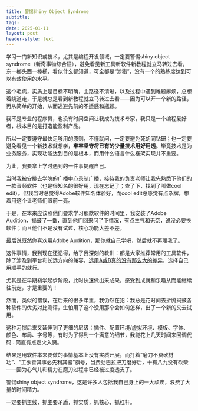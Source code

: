 ```yaml
---
title: 警惕Shiny Object Syndrome
subtitle: 
tags: 
date: 2025-01-11
layout: post
header-style: text
---
```


学习一门新知识或技术，尤其是编程开发领域，一定要警惕shiny object syndrome（新奇事物综合征），避免看见新工具新软件新教程就立马转过去看，东一榔头西一棒槌，看似什么都知道，可全都是“涉猎”，没有一个的熟练度达到可以有效使用的水平。

这个毛病，实质上是目标不明确，主路径不清晰，以及过程中遇到难题麻烦，总想着绕道走，于是就总是看到新教程就立马转过去看——因为可以开一个新的路径，再从简单的开始，从而逃避先前的不适感和瓶颈。

我不是专业的程序员，也没有时间空间让我成为技术专家，我只是一个编程爱好者，根本目的是打造能盈利产品。

所以一定要遵守最快足够用的原则，不懂就问，一定要避免死胡同钻研；也一定要避免看见一个新技术就想学，**牢牢坚守将已有的少量技术用好用透**。毕竟技术是为业务服务，实现功能达到目的是根本，而用什么语言什么框架实现并不重要。

为此，我要拿上学时遇到的一件事提醒自己。

当时我被安排去学院的广播中心录制广播，接待我的负责老师让我先熟悉下他们的一款音频软件（也是很知名的很好用，现在忘记了；查了下，找到了叫做cool edit）。但我当时总觉得Adobe软件知名体验好，而cool edit总感觉有点杂牌，想着用这个让老师们眼前一亮。

于是，在本来应该照他们要求学习那款软件的时间里，我安装了Adobe Audition，捣鼓了一番，直到他们回来问了下情况，有点生气和无奈，说没必要换软件；而且他们不是没有试过，核心功能大差不差。

最后说既然你喜欢用Adobe Audition，那你就自己学吧，然后就不再理我了。

这件事情，我到现在还记得，给了我深刻的教训：都是大家推荐常用的工具软件，除了涉及到平台和长远方向的兼容，<u>选用A或B真的没有那么大的差异</u>，选择自己用顺手的就行。

尤其是在早期初学起步阶段，此时快速做出来成果，感受到成就和乐趣从而能继续往前走，才是重要的！

然而，类似的错误，在后来的很多年里，我仍然在犯：我总是花时间去折腾捣鼓各种软件的优劣对比测评，生怕用了这个没用那个会如何怎样，出了一个新的又去试用。

这种习惯后来又延伸到了更细的层级：插件、配置环境/虚拟环境、模板、字体、颜色、布局、字号等，有时为了得到一个满意的细节，我能花上几天时间来回调代码...简直有点走火入魔。

结果是用软件本来要做的事情基本上没有实质开展，而打着“磨刀不费砍材功”、“工欲善其事必先利其器”旗号，当费劲巴拉把刀磨好后，十有八九没有砍柴——因为心气儿和精力在磨刀过程中已经被过度透支了。

警惕shiny object syndrome，这是许多人包括我自己身上的一大顽疾，浪费了大量的时间精力。

一定要抓主线，抓主要矛盾，抓实质，抓核心，抓杠杆。